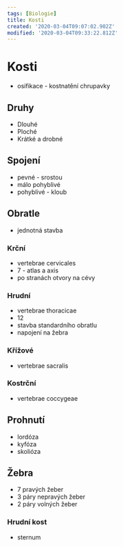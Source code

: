 ```yaml
---
tags: [Biologie]
title: Kosti
created: '2020-03-04T09:07:02.902Z'
modified: '2020-03-04T09:33:22.812Z'
---
```


# Kosti
- osifikace - kostnatění chrupavky
## Druhy
- Dlouhé
- Ploché
- Krátké a drobné
## Spojení
- pevné - srostou
- málo pohyblivé
- pohyblivé - kloub
## Obratle
- jednotná stavba
### Krční
- vertebrae cervicales
- 7 - atlas a axis
- po stranách otvory na cévy
### Hrudní
- vertebrae thoracicae
- 12
- stavba standardního obratlu
- napojení na žebra
### Křížové
- vertebrae sacralis
### Kostrční
- vertebrae coccygeae
## Prohnutí
- lordóza
- kyfóza
- skolióza
## Žebra
- 7 pravých žeber
- 3 páry nepravých žeber
- 2 páry volných žeber
### Hrudní kost
- sternum
